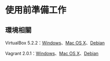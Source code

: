 # 使用前準備工作

## 環境相關

VirtualBox 5.2.2：[Windows](http://download.virtualbox.org/virtualbox/5.2.2/VirtualBox-5.2.2-119230-Win.exe)、[Mac OS X](http://download.virtualbox.org/virtualbox/5.2.2/VirtualBox-5.2.2-119230-OSX.dmg)、[Debian](http://download.virtualbox.org/virtualbox/5.2.2/virtualbox-5.2_5.2.2-119230~Debian~stretch_amd64.deb)

Vagrant 2.0.1：[Windows](https://releases.hashicorp.com/vagrant/2.0.1/vagrant_2.0.1_x86_64.msi)、[Mac OS X](https://releases.hashicorp.com/vagrant/2.0.1/vagrant_2.0.1_x86_64.dmg)、[Debian](https://releases.hashicorp.com/vagrant/2.0.1/vagrant_2.0.1_x86_64.deb)

